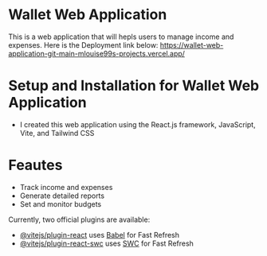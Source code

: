 # Wallet Web Application
This is a web application that will hepls users to manage income and expenses.
Here is the Deployment link below:
https://wallet-web-application-git-main-mlouise99s-projects.vercel.app/

# Setup and Installation for Wallet Web Application

- I created this web application using the React.js framework, JavaScript, Vite, and Tailwind CSS

# Feautes
- Track income and expenses
- Generate detailed reports
- Set and monitor budgets

 





Currently, two official plugins are available:

- [@vitejs/plugin-react](https://github.com/vitejs/vite-plugin-react/blob/main/packages/plugin-react/README.md) uses [Babel](https://babeljs.io/) for Fast Refresh
- [@vitejs/plugin-react-swc](https://github.com/vitejs/vite-plugin-react-swc) uses [SWC](https://swc.rs/) for Fast Refresh
